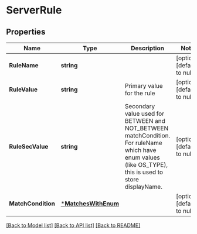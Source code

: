 # ServerRule

## Properties
Name | Type | Description | Notes
------------ | ------------- | ------------- | -------------
**RuleName** | **string** |  | [optional] [default to null]
**RuleValue** | **string** | Primary value for the rule | [optional] [default to null]
**RuleSecValue** | **string** | Secondary value used for BETWEEN and NOT_BETWEEN matchCondition. For ruleName which have enum values (like OS_TYPE), this is used to store displayName. | [optional] [default to null]
**MatchCondition** | [***MatchesWithEnum**](matchesWithEnum.md) |  | [optional] [default to null]

[[Back to Model list]](../README.md#documentation-for-models) [[Back to API list]](../README.md#documentation-for-api-endpoints) [[Back to README]](../README.md)

